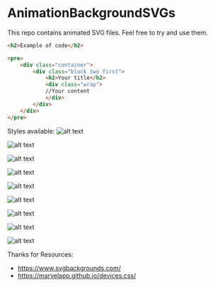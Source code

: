 # AnimationBackgroundSVGs

This repo contains animated SVG files.
Feel free to try and use them.


```html
<h2>Example of code</h2>

<pre>
    <div class="container">
        <div class="block two first">
            <h2>Your title</h2>
            <div class="wrap">
            //Your content
            </div>
        </div>
    </div>
</pre>
```



Styles available: 
![alt text](https://github.com/irimiaionut/AnimationBackgroundSVGs/blob/master/resources/Abstract-Envelope.svg)

![alt text](https://github.com/irimiaionut/AnimationBackgroundSVGs/blob/master/resources/Bullseye-Gradient.svg)

![alt text](https://github.com/irimiaionut/AnimationBackgroundSVGs/blob/master/resources/Diamond-Sunset.svg)

![alt text](https://github.com/irimiaionut/AnimationBackgroundSVGs/blob/master/resources/Endless-Constellation.svg)

![alt text](https://github.com/irimiaionut/AnimationBackgroundSVGs/blob/master/resources/Protruding-Squares.svg)

![alt text](https://github.com/irimiaionut/AnimationBackgroundSVGs/blob/master/resources/Radiant-Gradient.svg)

![alt text](https://github.com/irimiaionut/AnimationBackgroundSVGs/blob/master/resources/Subtle-Prism.svg)

![alt text](https://github.com/irimiaionut/AnimationBackgroundSVGs/blob/master/resources/Wavey-Fingerprint.svg)

![alt text](https://github.com/irimiaionut/AnimationBackgroundSVGs/blob/master/resources/Wintery-Sunburst.svg)



Thanks for Resources:
- https://www.svgbackgrounds.com/
- https://marvelapp.github.io/devices.css/
